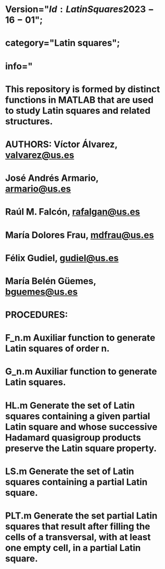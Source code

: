 # #############################################################################################################################################################################
# Version="$Id: LatinSquares 2023-16-01$";
# category="Latin squares";
# info="
# This repository is formed by distinct functions in MATLAB that are used to study Latin squares and related structures.
# AUTHORS: Víctor Álvarez,        valvarez@us.es
#          José Andrés Armario,   armario@us.es
#          Raúl M. Falcón,        rafalgan@us.es
#          María Dolores Frau,    mdfrau@us.es
#          Félix Gudiel,          gudiel@us.es
#          María Belén Güemes,    bguemes@us.es
# PROCEDURES:
#   F_n.m     Auxiliar function to generate Latin squares of order n.
#   G_n.m     Auxiliar function to generate Latin squares.
#   HL.m      Generate the set of Latin squares containing a given partial Latin square and whose successive Hadamard quasigroup products preserve the Latin square property.   
#   LS.m      Generate the set of Latin squares containing a partial Latin square.
#   PLT.m     Generate the set partial Latin squares that result after filling the cells of a transversal, with at least one empty cell, in a partial Latin square.
# #############################################################################################################################################################################
